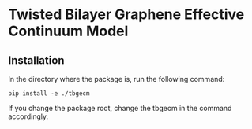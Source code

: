 # Twisted Bilayer Graphene Effective Continuum Model

## Installation
In the directory where the package is, run the following command:

```
pip install -e ./tbgecm
```
If you change the package root, change the tbgecm in the command accordingly.